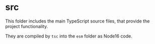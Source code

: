 # src

This folder includes the main TypeScript source files, that provide
the project functionality.

They are compiled by `tsc` into the `esm` folder as Node16 code.
